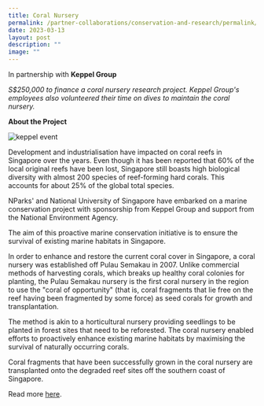 ```yaml
---
title: Coral Nursery
permalink: /partner-collaborations/conservation-and-research/permalink/
date: 2023-03-13
layout: post
description: ""
image: ""
---
```

In partnership with
**Keppel Group**

*S$250,000 to finance a coral nursery research project. Keppel Group's employees also volunteered their time on dives to maintain the coral nursery.*

**About the Project**

![keppel event](https://www.gardencityfund.gov.sg/-/media/gcf/projects/collaborations-and-research/keppel_event_01.ashx)

Development and industrialisation have impacted on coral reefs in Singapore over the years. Even though it has been reported that 60% of the local original reefs have been lost, Singapore still boasts high biological diversity with almost 200 species of reef-forming hard corals. This accounts for about 25% of the global total species.

NParks' and National University of Singapore have embarked on a marine conservation project with sponsorship from Keppel Group and support from the National Environment Agency.

The aim of this proactive marine conservation initiative is to ensure the survival of existing marine habitats in Singapore.

In order to enhance and restore the current coral cover in Singapore, a coral nursery was established off Pulau Semakau in 2007. Unlike commercial methods of harvesting corals, which breaks up healthy coral colonies for planting, the Pulau Semakau nursery is the first coral nursery in the region to use the "coral of opportunity" (that is, coral fragments that lie free on the reef having been fragmented by some force) as seed corals for growth and transplantation.

The method is akin to a horticultural nursery providing seedlings to be planted in forest sites that need to be reforested. The coral nursery enabled efforts to proactively enhance existing marine habitats by maximising the survival of naturally occurring corals.

Coral fragments that have been successfully grown in the coral nursery are transplanted onto the degraded reef sites off the southern coast of Singapore.

Read more [here](http://mygreenspace.nparks.gov.sg/a-helping-hand-for-local-reefs/).